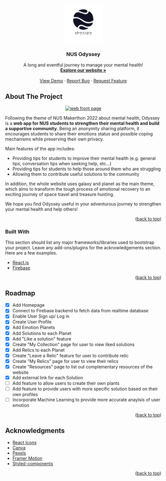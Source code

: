 <!-- PROJECT LOGO -->
<br />
<div align="center">
  <a href="https://github.com/nus-teletubbies/makerthon-odyssey">
    <img src="src/images/logomaker.jpg" alt="Logo" width="25%" height="25%">
  </a>

  <h3 align="center">NUS Odyssey</h3>

  <p align="center">
    A long and eventful journey to manage your mental health!
    <br />
    <a href="https://www.nusodyssey.com"><strong>Explore our website »</strong></a>
    <br />
    <br />
    <a href="https://www.youtube.com/watch?v=Mq4iBlKHxMk&ab_channel=NUSOdyssey">View Demo</a>
    ·
    <a href="https://github.com/nus-teletubbies/makerthon-odyssey/issues">Report Bug</a>
    ·
    <a href="https://github.com/nus-teletubbies/makerthon-odyssey/issues">Request Feature</a>
  </p>
</div>


<!-- ABOUT THE PROJECT -->
## About The Project
<div align="center">
<a href="https://github.com/nus-teletubbies/makerthon-odyssey">
    <img src="src/images/page1.png" alt="web front page" width="80%" height="80%">
  </a>
  </div>


Following the theme of NUS Makerthon 2022 about mental health, Odyssey is a **web app for NUS students to strengthen their mental health and build a supportive community.** Being an anonymity sharing platform, it encourages students to share their emotions status and possible coping mechanisms while preserving their own privacy. 

Main features of the app includes:
* Providing tips for students to improve their mental health (e.g. general tips, conversation tips when seeking help, etc...)
* Providing tips for students to help those around them who are struggling
* Allowing them to contribute useful solutions to the community

In addition, the whole website uses galaxy and planet as the main theme, which aims to transform the tough process of emotional recovery to an exciting journey of space travel and treasure hunting. 

We hope you find Odyssey useful in your adventurous journey to strengthen your mental health and help others!

<p align="right">(<a href="#top">back to top</a>)</p>

### Built With

This section should list any major frameworks/libraries used to bootstrap your project. Leave any add-ons/plugins for the acknowledgements section. Here are a few examples.

* [React.js](https://reactjs.org/)
* [Firebase](https://firebase.google.com/)

<p align="right">(<a href="#top">back to top</a>)</p>



<!-- ROADMAP -->
## Roadmap

- [x] Add Homepage
- [x] Connect to Firebase backend to fetch data from realtime database
- [x] Enable User Sign up/ Log in
- [x] Create User Profile
- [x] Add Emotion Planets
- [x] Add Solutions to each Planet
- [x] Add "Like a solution" feature
- [x] Create "My Collection" page for user to view liked solutions
- [x] Add Relics to each Planet
- [x] Create "Leave a Relic" feature for user to contribute relic
- [x] Create "My Relics" page for user to view their relics
- [x] Create "Resources" page to list out complementary resources of the website
- [x] Add external link for each Solution
- [ ] Add feature to allow users to create their own plants
- [ ] Add feature to provide users with more specific solution based on their own profiles
- [ ] Incorporate Machine Learning to provide more accurate anaylsis of user emotion

<p align="right">(<a href="#top">back to top</a>)</p>

<!-- ACKNOWLEDGMENTS -->
## Acknowledgments

* [React Icons](https://react-icons.github.io/react-icons/search)
* [Canva](https://www.canva.com/) 
* [Pexels](https://www.pexels.com/)
* [Framer Motion](https://www.framer.com/motion/)
* [Styled-components](https://styled-components.com/)

<p align="right">(<a href="#top">back to top</a>)</p>

